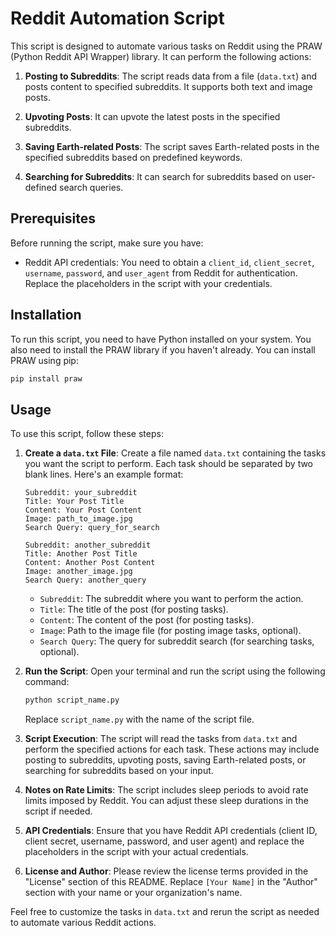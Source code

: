 # Reddit Automation Script

This script is designed to automate various tasks on Reddit using the PRAW (Python Reddit API Wrapper) library. It can perform the following actions:

1. **Posting to Subreddits**: The script reads data from a file (`data.txt`) and posts content to specified subreddits. It supports both text and image posts.

2. **Upvoting Posts**: It can upvote the latest posts in the specified subreddits.

3. **Saving Earth-related Posts**: The script saves Earth-related posts in the specified subreddits based on predefined keywords.

4. **Searching for Subreddits**: It can search for subreddits based on user-defined search queries.

## Prerequisites

Before running the script, make sure you have:

- Reddit API credentials: You need to obtain a `client_id`, `client_secret`, `username`, `password`, and `user_agent` from Reddit for authentication. Replace the placeholders in the script with your credentials.

## Installation

To run this script, you need to have Python installed on your system. You also need to install the PRAW library if you haven't already. You can install PRAW using pip:

```bash 
pip install praw
```

## Usage

To use this script, follow these steps:

1. **Create a `data.txt` File**: Create a file named `data.txt` containing the tasks you want the script to perform. Each task should be separated by two blank lines. Here's an example format:

    ```
    Subreddit: your_subreddit
    Title: Your Post Title
    Content: Your Post Content
    Image: path_to_image.jpg
    Search Query: query_for_search

    Subreddit: another_subreddit
    Title: Another Post Title
    Content: Another Post Content
    Image: another_image.jpg
    Search Query: another_query
    ```

    - `Subreddit`: The subreddit where you want to perform the action.
    - `Title`: The title of the post (for posting tasks).
    - `Content`: The content of the post (for posting tasks).
    - `Image`: Path to the image file (for posting image tasks, optional).
    - `Search Query`: The query for subreddit search (for searching tasks, optional).

2. **Run the Script**: Open your terminal and run the script using the following command:

    ```bash
    python script_name.py
    ```

    Replace `script_name.py` with the name of the script file.

3. **Script Execution**: The script will read the tasks from `data.txt` and perform the specified actions for each task. These actions may include posting to subreddits, upvoting posts, saving Earth-related posts, or searching for subreddits based on your input.

4. **Notes on Rate Limits**: The script includes sleep periods to avoid rate limits imposed by Reddit. You can adjust these sleep durations in the script if needed.

5. **API Credentials**: Ensure that you have Reddit API credentials (client ID, client secret, username, password, and user agent) and replace the placeholders in the script with your actual credentials.

6. **License and Author**: Please review the license terms provided in the "License" section of this README. Replace `[Your Name]` in the "Author" section with your name or your organization's name.

Feel free to customize the tasks in `data.txt` and rerun the script as needed to automate various Reddit actions.

